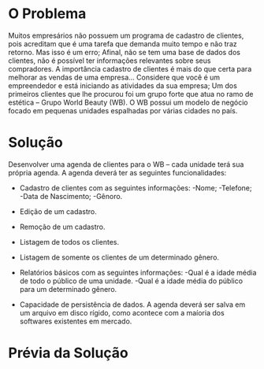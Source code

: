 # O Problema
  Muitos empresários não possuem um programa de cadastro de clientes, pois acreditam
que é uma tarefa que demanda muito tempo e não traz retorno. Mas isso é um erro;
Afinal, não se tem uma base de dados dos clientes, não é possível ter informações
relevantes sobre seus compradores. A importância cadastro de clientes é mais do que
certa para melhorar as vendas de uma empresa...
  Considere que você é um empreendedor e está iniciando as atividades da sua empresa;
Um dos primeiros clientes que lhe procurou foi um grupo forte que atua no ramo de
estética – Grupo World Beauty (WB). O WB possui um modelo de negócio focado em
pequenas unidades espalhadas por várias cidades no país.


# Solução

 Desenvolver uma agenda de clientes para o WB – cada unidade terá sua própria agenda. A agenda deverá ter as seguintes funcionalidades:
- Cadastro de clientes com as seguintes informações:
-Nome;
-Telefone;
-Data de Nascimento;
-Gênoro.

- Edição de um cadastro.

- Remoção de um cadastro.

- Listagem de todos os clientes.

- Listagem de somente os clientes de um determinado gênero.

- Relatórios básicos com as seguintes informações:
-Qual é a idade média de todo o público de uma unidade.
-Qual é a idade média do público para um determinado gênero.

- Capacidade de persistência de dados. A agenda deverá ser salva em um arquivo em disco rígido, como acontece com a maíoria dos softwares existentes em mercado.

# Prévia da Solução
